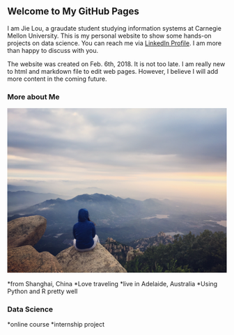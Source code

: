 
## Welcome to My GitHub Pages

I am Jie Lou, a graudate student studying information systems at Carnegie Mellon University. This is my personal website to show some hands-on projects on data science. You can reach me via [LinkedIn Profile](https://www.linkedin.com/in/jielou/). I am more than happy to discuss with you.

The website was created on Feb. 6th, 2018. It is not too late. I am really new to html and markdown file to edit web pages. However, I believe I will add more content in the coming future.

### More about Me

![](20170727_201907397_iOS.jpg?raw=True)

*from Shanghai, China
*Love traveling
*live in Adelaide, Australia
*Using Python and R pretty well


### Data Science

*online course
*internship project


